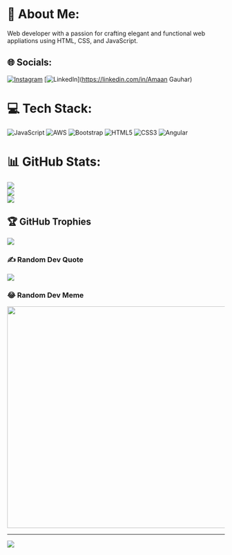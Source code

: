 # 💫 About Me:
Web developer with a passion for crafting elegant and functional web appliations using HTML, CSS, and JavaScript.<br> 


## 🌐 Socials:
[![Instagram](https://img.shields.io/badge/Instagram-%23E4405F.svg?logo=Instagram&logoColor=white)](https://instagram.com/gauhar.pvtt) [![LinkedIn](https://img.shields.io/badge/LinkedIn-%230077B5.svg?logo=linkedin&logoColor=white)](https://linkedin.com/in/Amaan Gauhar) 

# 💻 Tech Stack:
![JavaScript](https://img.shields.io/badge/javascript-%23323330.svg?style=for-the-badge&logo=javascript&logoColor=%23F7DF1E) ![AWS](https://img.shields.io/badge/AWS-%23FF9900.svg?style=for-the-badge&logo=amazon-aws&logoColor=white) ![Bootstrap](https://img.shields.io/badge/bootstrap-%23563D7C.svg?style=for-the-badge&logo=bootstrap&logoColor=white) ![HTML5](https://img.shields.io/badge/html5-%23E34F26.svg?style=for-the-badge&logo=html5&logoColor=white) ![CSS3](https://img.shields.io/badge/css3-%231572B6.svg?style=for-the-badge&logo=css3&logoColor=white) ![Angular](https://img.shields.io/badge/angular-%23DD0031.svg?style=for-the-badge&logo=angular&logoColor=white)
# 📊 GitHub Stats:
![](https://github-readme-stats.vercel.app/api?username=chingipong&theme=blue-green&hide_border=false&include_all_commits=true&count_private=true)<br/>
![](https://github-readme-streak-stats.herokuapp.com/?user=chingipong&theme=blue-green&hide_border=false)<br/>
![](https://github-readme-stats.vercel.app/api/top-langs/?username=chingipong&theme=blue-green&hide_border=false&include_all_commits=true&count_private=true&layout=compact)

## 🏆 GitHub Trophies
![](https://github-profile-trophy.vercel.app/?username=chingipong&theme=radical&no-frame=false&no-bg=false&margin-w=4)

### ✍️ Random Dev Quote
![](https://quotes-github-readme.vercel.app/api?type=horizontal&theme=radical)

### 😂 Random Dev Meme
<img src="https://rm.up.railway.app/" width="512px"/>

---
[![](https://visitcount.itsvg.in/api?id=chingipong&icon=0&color=6)](https://visitcount.itsvg.in)

<!-- Proudly created with GPRM ( https://gprm.itsvg.in ) -->
